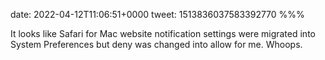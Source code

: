 date: 2022-04-12T11:06:51+0000
tweet: 1513836037583392770
%%%

It looks like Safari for Mac website notification settings were migrated into System Preferences but deny was changed into allow for me. Whoops.
